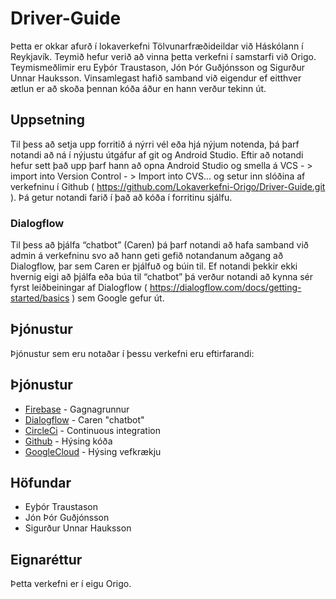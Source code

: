 # Driver-Guide

Þetta er okkar afurð í lokaverkefni Tölvunarfræðideildar við Háskólann í Reykjavík. Teymið hefur verið að vinna þetta verkefni í samstarfi við Origo. Teymismeðlimir eru Eyþór Traustason, Jón Þór Guðjónsson og Sigurður Unnar Hauksson. Vinsamlegast hafið samband við eigendur ef eitthver ætlun er að skoða þennan kóða áður en hann verður tekinn út.

## Uppsetning

Til þess að setja upp forritið á nýrri vél eða hjá nýjum notenda, þá þarf notandi að ná í nýjustu útgáfur af git og Android Studio. Eftir að notandi hefur sett það upp þarf hann að opna Android Studio og smella á VCS - > import into Version Control - > Import into CVS… og setur inn slóðina af verkefninu í Github ( https://github.com/Lokaverkefni-Origo/Driver-Guide.git ). Þá getur notandi farið í það að kóða í forritinu sjálfu.

### Dialogflow

Til þess að þjálfa “chatbot” (Caren) þá þarf notandi að hafa samband við admin á verkefninu svo að hann geti gefið notandanum aðgang að Dialogflow, þar sem Caren er þjálfuð og búin til. Ef notandi þekkir ekki hvernig eigi að þjálfa eða búa til “chatbot” þá verður notandi að kynna sér fyrst leiðbeiningar af Dialogflow ( https://dialogflow.com/docs/getting-started/basics ) sem Google gefur út.

## Þjónustur

Þjónustur sem eru notaðar í þessu verkefni eru eftirfarandi:

## Þjónustur

* [Firebase](https://firebase.google.com/) - Gagnagrunnur
* [Dialogflow](https://dialogflow.com/) - Caren "chatbot"
* [CircleCi](https://circleci.com/) - Continuous integration
* [Github](https://github.com/) - Hýsing kóða
* [GoogleCloud](https://cloud.google.com/) - Hýsing vefkrækju

## Höfundar

* Eyþór Traustason
* Jón Þór Guðjónsson
* Sigurður Unnar Hauksson

## Eignaréttur

Þetta verkefni er í eigu Origo.

